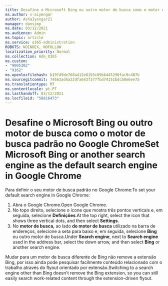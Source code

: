 ```yaml
---
title: Desafine o Microsoft Bing ou outro motor de busca como o motor de busca padrão no Google Chrome
ms.author: v-aiyengar
author: AshaIyengar21
manager: dansimp
ms.date: 03/12/2021
ms.audience: Admin
ms.topic: article
ms.service: o365-administration
ROBOTS: NOINDEX, NOFOLLOW
localization_priority: Normal
ms.collection: Adm_O365
ms.custom:
- "9005302"
- "9162"
ms.openlocfilehash: b19fd9de768a412e8193c09bb445290fac9c407b
ms.sourcegitcommit: 74663ad4a32dfa643f377fbd74151bdcb0e6ee75
ms.translationtype: MT
ms.contentlocale: pt-PT
ms.lasthandoff: 03/12/2021
ms.locfileid: "50816473"
---
```

# <a name="set-microsoft-bing-or-another-search-engine-as-the-default-search-engine-in-google-chrome"></a><span data-ttu-id="99eb0-102">Desafine o Microsoft Bing ou outro motor de busca como o motor de busca padrão no Google Chrome</span><span class="sxs-lookup"><span data-stu-id="99eb0-102">Set Microsoft Bing or another search engine as the default search engine in Google Chrome</span></span>

<span data-ttu-id="99eb0-103">Para definir o seu motor de busca padrão no Google Chrome:</span><span class="sxs-lookup"><span data-stu-id="99eb0-103">To set your default search engine in Google Chrome:</span></span>

1. <span data-ttu-id="99eb0-104">Abra o Google Chrome.</span><span class="sxs-lookup"><span data-stu-id="99eb0-104">Open Google Chrome.</span></span>
1. <span data-ttu-id="99eb0-105">No topo direito, selecione o ícone que mostra três pontos verticais e, em seguida, selecione **Definições**.</span><span class="sxs-lookup"><span data-stu-id="99eb0-105">At the top right, select the icon that shows three vertical dots, and then select **Settings**.</span></span>
1. <span data-ttu-id="99eb0-106">No **motor de busca,** ao lado **do motor de busca** utilizado na barra de endereços, selecione a seta para baixo e, em seguida, selecione **Bing** ou outro motor de busca.</span><span class="sxs-lookup"><span data-stu-id="99eb0-106">Under **Search engine**, next to **Search engine** used in the address bar, select the down arrow, and then select **Bing** or another search engine.</span></span>

<span data-ttu-id="99eb0-107">Mudar para um motor de busca diferente de Bing não remove a extensão Bing, por isso ainda pode pesquisar facilmente conteúdo relacionado com o trabalho através do flyout orientado por extensão.</span><span class="sxs-lookup"><span data-stu-id="99eb0-107">Switching to a search engine other than Bing doesn't remove the Bing extension, so you can still easily search work-related content through the extension-driven flyout.</span></span>
